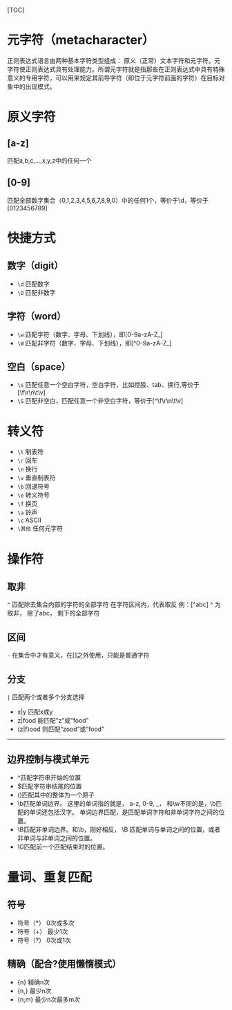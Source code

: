 [TOC]

# 元字符（metacharacter）
正则表达式语言由两种基本字符类型组成：
原义（正常）文本字符和元字符。元字符使正则表达式具有处理能力。所谓元字符就是指那些在正则表达式中具有特殊意义的专用字符，可以用来规定其前导字符（即位于元字符前面的字符）在目标对象中的出现模式。

# 原义字符
## [a-z]
匹配a,b,c,...,x,y,z中的任何一个
## [0-9]
匹配全部数字集合（0,1,2,3,4,5,6,7,8,9,0）中的任何1个，等价于\d，等价于[0123456789]

# 快捷方式
## 数字（digit）
+ `\d` 匹配数字
+ `\D` 匹配非数字
## 字符（word）
+ `\w` 匹配字符（数字、字母、下划线），即[0-9a-zA-Z_]
+ `\W` 匹配非字符（数字、字母、下划线），即[^0-9a-zA-Z_]
## 空白（space）
+ `\s` 匹配任意一个空白字符，空白字符，比如控股、tab、换行,等价于[\f\r\n\t\v]
+ `\S` 匹配非空白，匹配任意一个非空白字符，等价于[^\f\r\n\t\v]

# 转义符
+ `\t` 制表符
+ `\r` 回车
+ `\n` 换行
+ `\v` 垂直制表符
+ `\b` 回退符号
+ `\e` 转义符号
+ `\f` 换页
+ `\a` 铃声
+ `\c`  ASCII
+ `\其他` 任何元字符

# 操作符
## 取非
`^` 匹配除去集合内部的字符的全部字符
在字符区间内，代表取反
例：[^abc] ^ 为取非， 除了abc， 剩下的全部字符
## 区间
`-` 在集合中才有意义，在[]之外使用，只能是普通字符
## 分支
`|` 匹配两个或者多个分支选择
+ x|y 匹配x或y
+ z|food 能匹配“z”或“food”
+ (z|f)ood 则匹配“zood”或“food”




---

## 边界控制与模式单元
+ ^匹配字符串开始的位置
+ $匹配字符串结尾的位置
+ ()匹配其中的整体为一个原子
+ \b匹配单词边界。 这里的单词指的就是， a-z, 0-9, _， 和\w不同的是，\b匹配的单词还包括汉字。 单词边界匹配，是匹配单词字符和非单词字符之间的位置。
+ \B匹配非单词边界。和\b，刚好相反， \B 匹配单词与单词之间的位置，或者非单词与非单词之间的位置。
+ \G匹配前一个匹配结束时的位置。

# 量词、重复匹配
## 符号
+ 符号（*） 0次或多次
+ 符号（+） 最少1次
+ 符号（?） 0次或1次
## 精确（配合?使用懒惰模式）
+ {n} 精确n次
+ {n,} 最少n次
+ {n,m} 最少n次最多m次
  

